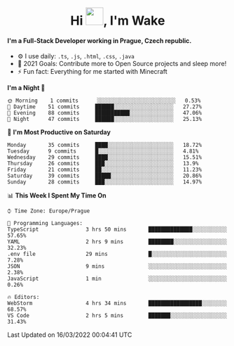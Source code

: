 <h1 align="center">Hi <img src="https://raw.githubusercontent.com/MrWakeCZ/MrWakeCZ/master/Hi.gif" width="40px" />, I'm Wake</h1>

#### I'm a Full-Stack Developer working in Prague, Czech republic.
- ⚙️ I use daily: `.ts`, `.js`, `.html`, `.css`, `.java`
- 🥅 2021 Goals: Contribute more to Open Source projects and sleep more!
- ⚡ Fun fact: Everything for me started with Minecraft

<!--START_SECTION:waka-->
**I'm a Night 🦉** 

```text
🌞 Morning    1 commits      ░░░░░░░░░░░░░░░░░░░░░░░░░   0.53% 
🌆 Daytime    51 commits     ██████░░░░░░░░░░░░░░░░░░░   27.27% 
🌃 Evening    88 commits     ███████████░░░░░░░░░░░░░░   47.06% 
🌙 Night      47 commits     ██████░░░░░░░░░░░░░░░░░░░   25.13%

```
📅 **I'm Most Productive on Saturday** 

```text
Monday       35 commits     ████░░░░░░░░░░░░░░░░░░░░░   18.72% 
Tuesday      9 commits      █░░░░░░░░░░░░░░░░░░░░░░░░   4.81% 
Wednesday    29 commits     ████░░░░░░░░░░░░░░░░░░░░░   15.51% 
Thursday     26 commits     ███░░░░░░░░░░░░░░░░░░░░░░   13.9% 
Friday       21 commits     ██░░░░░░░░░░░░░░░░░░░░░░░   11.23% 
Saturday     39 commits     █████░░░░░░░░░░░░░░░░░░░░   20.86% 
Sunday       28 commits     ███░░░░░░░░░░░░░░░░░░░░░░   14.97%

```


📊 **This Week I Spent My Time On** 

```text
⌚︎ Time Zone: Europe/Prague

💬 Programming Languages: 
TypeScript               3 hrs 50 mins       ██████████████░░░░░░░░░░░   57.65% 
YAML                     2 hrs 9 mins        ████████░░░░░░░░░░░░░░░░░   32.23% 
.env file                29 mins             █░░░░░░░░░░░░░░░░░░░░░░░░   7.28% 
JSON                     9 mins              ░░░░░░░░░░░░░░░░░░░░░░░░░   2.38% 
JavaScript               1 min               ░░░░░░░░░░░░░░░░░░░░░░░░░   0.26%

🔥 Editors: 
WebStorm                 4 hrs 34 mins       █████████████████░░░░░░░░   68.57% 
VS Code                  2 hrs 5 mins        ███████░░░░░░░░░░░░░░░░░░   31.43%

```


 Last Updated on 16/03/2022 00:04:41 UTC
<!--END_SECTION:waka-->
